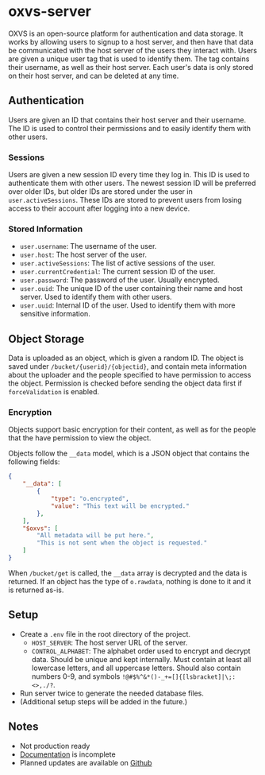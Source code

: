 # oxvs-server

OXVS is an open-source platform for authentication and data storage. It works by allowing users to signup to a host server, and then have that data be communicated with the host server of the users they interact with. Users are given a unique user tag that is used to identify them. The tag contains their username, as well as their host server. Each user's data is only stored on their host server, and can be deleted at any time.

## Authentication

Users are given an ID that contains their host server and their username. The ID is used to control their permissions and to easily identify them with other users.

### Sessions

Users are given a new session ID every time they log in. This ID is used to authenticate them with other users. The newest session ID will be preferred over older IDs, but older IDs are stored under the user in `user.activeSessions`. These IDs are stored to prevent users from losing access to their account after logging into a new device.

### Stored Information

- `user.username`: The username of the user.
- `user.host`: The host server of the user.
- `user.activeSessions`: The list of active sessions of the user.
- `user.currentCredential`: The current session ID of the user.
- `user.password`: The password of the user. Usually encrypted.
- `user.ouid`: The unique ID of the user containing their name and host server. Used to identify them with other users.
- `user.uuid`: Internal ID of the user. Used to identify them with more sensitive information.

## Object Storage

Data is uploaded as an object, which is given a random ID. The object is saved under `/bucket/{userid}/{objectid}`, and contain meta information about the uploader and the people specified to have permission to access the object. Permission is checked before sending the object data first if `forceValidation` is enabled.

### Encryption

Objects support basic encryption for their content, as well as for the people that the have permission to view the object.

Objects follow the `__data` model, which is a JSON object that contains the following fields:

```json
{
    "__data": [
        { 
            "type": "o.encrypted", 
            "value": "This text will be encrypted." 
        },
    ],
    "$oxvs": [
        "All metadata will be put here.",
        "This is not sent when the object is requested."
    ]
}
```

When `/bucket/get` is called, the `__data` array is decrypted and the data is returned. If an object has the type of `o.rawdata`, nothing is done to it and it is returned as-is.

## Setup

- Create a `.env` file in the root directory of the project.
    - `HOST_SERVER`: The host server URL of the server.
    - `CONTROL_ALPHABET`: The alphabet order used to encrypt and decrypt data. Should be unique and kept internally. Must contain at least all lowercase letters, and all uppercase letters. Should also contain numbers 0-9, and symbols `!@#$%^&*()-_+=[]{[lsbracket]|\;:<>,./?`.
- Run server twice to generate the needed database files.
- (Additional setup steps will be added in the future.)

## Notes

- Not production ready
- [Documentation](https://docs.oxvs.net) is incomplete
- Planned updates are available on [Github](https://github.com/0aoq/oxvs-server/projects/1)